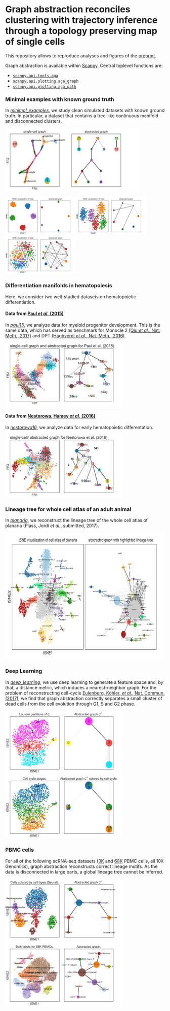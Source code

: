 # Graph abstraction reconciles clustering with trajectory inference through a topology preserving map of single cells

This repository allows to reproduce analyses and figures of the [preprint](https://doi.org/10.1101/208819).

Graph abstraction is available within
[Scanpy](https://scanpy.readthedocs.io). Central toplevel functions
are:
* [`scanpy.api.tools.aga`](https://scanpy.readthedocs.io/en/latest/api/scanpy.api.tl.aga.html)
* [`scanpy.api.plotting.aga_graph`](https://scanpy.readthedocs.io/en/latest/api/scanpy.api.pl.aga_graph.html)
* [`scanpy.api.plotting.aga_path`](https://scanpy.readthedocs.io/en/latest/api/scanpy.api.pl.aga_path.html)


### Minimal examples with known ground truth

In [*minimal_examples*](minimal_examples), we study clean simulated datasets
with known ground truth. In particular, a dataset that contains a tree-like
continuous manifold and disconnected clusters.

<img src="./minimal_examples/figures/aga.png" height="200">

<img src="./minimal_examples/figures/aga_cluster_std1.png" height="120"><img src="./minimal_examples/figures/aga_cluster_std6.png" height="120"><img src="./minimal_examples/figures/aga_cluster_std10.png" height="120">

### Differentiation manifolds in hematopoiesis

Here, we consider two well-studied datasets on hematopoietic differentiation.

#### Data from [Paul *et al.* (2015)](http://doi.org/10.1016/j.cell.2015.11.01)

In [*paul15*](paul15), we analyze data for myeloid progenitor development. This is the same
data, which has served as benchmark for Monocle 2 [(Qiu *et al.*,
  Nat. Meth., 2017)](https://doi.org/10.1038/nmeth.4402) and DPT [(Haghverdi *et al.*, Nat. Meth.,
  2016)](https://doi.org/10.1038/nmeth.3971).

<img src="./paul15/figures/aga_gephi.png" height="200">

#### Data from [Nestorowa, Hamey *et al.* (2016)](http://doi.org/10.1182/blood-2016-05-716480)

In [*nestorowa16*](nestorowa16), we analyze data for early hematopoietic differentation.

<img src="./nestorowa16/figures/aga_gephi.png" height="200">

### Lineage tree for whole cell atlas of an adult animal

In [*planaria*](planaria), we reconstruct the lineage tree of the whole cell atlas
of planaria (Plass, Jordi *et al.*, submitted, 2017).

<img src="./planaria/figures/aga.png" height="400">

### Deep Learning

In [*deep_learning*](deep_learning), we use deep learning to generate a feature space and, by that, a distance metric, which induces a nearest-neighbor graph. For the problem of reconstructing cell-cycle [Eulenberg, Köhler, *et al.*, Nat. Commun. (2017)](https://doi.org/10.1101/081364), we find that graph abstraction correctly separates a small cluster of dead cells from the cell evolution through G1, S and G2 phase.

<img src="./deep_learning/figures/aga.png" height="200">
<img src="./deep_learning/figures/aga_cell_cycle_stages.png" height="200">

### PBMC cells

For all of the following scRNA-seq datasets ([3K](https://support.10xgenomics.com/single-cell-gene-expression/datasets/1.1.0/pbmc3k) and [68K](https://doi.org/10.1038/ncomms14049) PBMC cells, all 10X Genomics), graph abstraction reconstructs correct lineage motifs. As the data is disconnected in large parts, a global lineage tree cannot be inferred.

<img src="./pbmcs/figures/aga_pbmc3k.png" height="200">
<img src="./pbmcs/figures/aga_pbmc68k.png" height="200">
